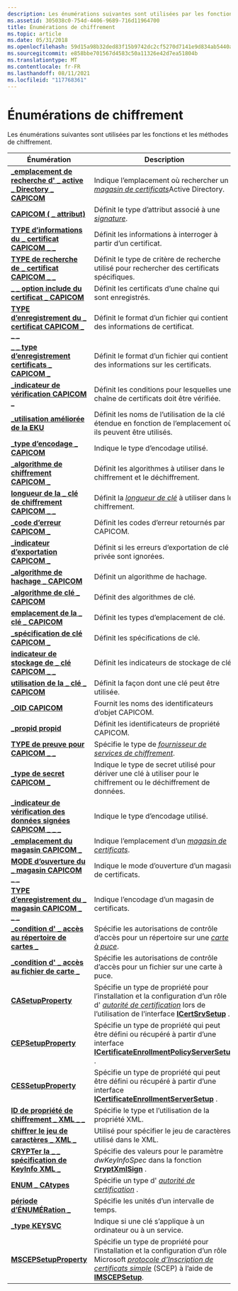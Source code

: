 ```yaml
---
description: Les énumérations suivantes sont utilisées par les fonctions et les méthodes de chiffrement.
ms.assetid: 305038c0-754d-4406-9689-716d11964700
title: Énumérations de chiffrement
ms.topic: article
ms.date: 05/31/2018
ms.openlocfilehash: 59d15a98b32ded83f15b9742dc2cf5270d7141e9d834ab5440abc5cf90e9c694
ms.sourcegitcommit: e858bbe701567d4583c50a11326e42d7ea51804b
ms.translationtype: MT
ms.contentlocale: fr-FR
ms.lasthandoff: 08/11/2021
ms.locfileid: "117768361"
---
```

# <a name="cryptography-enumerations"></a>Énumérations de chiffrement

Les énumérations suivantes sont utilisées par les fonctions et les méthodes de chiffrement.



| Énumération                                                                                      | Description                                                                                                                                                                                                                                                                                     |
|--------------------------------------------------------------------------------------------------|-------------------------------------------------------------------------------------------------------------------------------------------------------------------------------------------------------------------------------------------------------------------------------------------------|
| [**\_emplacement de recherche d' \_ active \_ Directory \_ CAPICOM**](capicom-active-directory-search-location.md) | Indique l’emplacement où rechercher un [*magasin de certificats*](../secgloss/c-gly.md)Active Directory.                                                                                                                            |
| [**CAPICOM ( \_ attribut)**](capicom-attribute.md)                                                  | Définit le type d’attribut associé à une [*signature*](../secgloss/d-gly.md).                                                                                                                                                  |
| [**TYPE d’informations du \_ certificat CAPICOM \_ \_**](capicom-cert-info-type.md)                                      | Définit les informations à interroger à partir d’un certificat.                                                                                                                                                                                                                                   |
| [**TYPE de recherche de \_ certificat CAPICOM \_ \_**](capicom-certificate-find-type.md)                        | Définit le type de critère de recherche utilisé pour rechercher des certificats spécifiques.                                                                                                                                                                                                                         |
| [**\_ \_ option include du certificat \_ CAPICOM**](capicom-certificate-include-option.md)              | Définit les certificats d’une chaîne qui sont enregistrés.                                                                                                                                                                                                                                                |
| [**TYPE d’enregistrement du \_ certificat CAPICOM \_ \_ \_**](capicom-certificate-save-as-type.md)                 | Définit le format d’un fichier qui contient des informations de certificat.                                                                                                                                                                                                                             |
| [**\_ \_ type d’enregistrement certificats \_ CAPICOM \_**](capicom-certificates-save-as-type.md)               | Définit le format d’un fichier qui contient des informations sur les certificats.                                                                                                                                                                                                                            |
| [**\_indicateur de vérification CAPICOM \_**](capicom-check-flag.md)                                               | Définit les conditions pour lesquelles une chaîne de certificats doit être vérifiée.                                                                                                                                                                                                                          |
| [**\_utilisation améliorée de la EKU**](capicom-eku.md)                                                              | Définit les noms de l’utilisation de la clé étendue en fonction de l’emplacement où ils peuvent être utilisés.                                                                                                                                                                                                                           |
| [**\_type d’encodage \_ CAPICOM**](capicom-encoding-type.md)                                         | Indique le type d’encodage utilisé.                                                                                                                                                                                                                                                               |
| [**\_algorithme de chiffrement CAPICOM \_**](capicom-encryption-algorithm.md)                           | Définit les algorithmes à utiliser dans le chiffrement et le déchiffrement.                                                                                                                                                                                                                                 |
| [**longueur de la \_ clé de chiffrement CAPICOM \_ \_**](capicom-encryption-key-length.md)                        | Définit la [*longueur de clé*](../secgloss/k-gly.md) à utiliser dans le chiffrement.                                                                                                                                                                          |
| [**\_code d’erreur CAPICOM \_**](capicom-error-code.md)                                               | Définit les codes d’erreur retournés par CAPICOM.                                                                                                                                                                                                                                               |
| [**\_indicateur d’exportation CAPICOM \_**](capicom-export-flag.md)                                             | Définit si les erreurs d’exportation de clé privée sont ignorées.                                                                                                                                                                                                                                           |
| [**\_algorithme de hachage \_ CAPICOM**](capicom-hash-algorithm.md)                                       | Définit un algorithme de hachage.                                                                                                                                                                                                                                                                       |
| [**\_algorithme de clé \_ CAPICOM**](capicom-key-algorithm.md)                                         | Définit des algorithmes de clé.                                                                                                                                                                                                                                                                         |
| [**emplacement de la \_ clé \_ CAPICOM**](capicom-key-location.md)                                           | Définit les types d’emplacement de clé.                                                                                                                                                                                                                                                                     |
| [**\_spécification de clé CAPICOM \_**](capicom-key-spec.md)                                                   | Définit les spécifications de clé.                                                                                                                                                                                                                                                                     |
| [**indicateur de stockage de \_ clé CAPICOM \_ \_**](capicom-key-storage-flag.md)                                  | Définit les indicateurs de stockage de clé.                                                                                                                                                                                                                                                                      |
| [**utilisation de la \_ clé \_ CAPICOM**](capicom-key-usage.md)                                                 | Définit la façon dont une clé peut être utilisée.                                                                                                                                                                                                                                                    |
| [**\_OID CAPICOM**](capicom-oid.md)                                                              | Fournit les noms des identificateurs d’objet CAPICOM.                                                                                                                                                                                                                                              |
| [**\_propid propid**](capicom-propid.md)                                                        | Définit les identificateurs de propriété CAPICOM.                                                                                                                                                                                                                                                       |
| [**TYPE de preuve pour CAPICOM \_ \_**](capicom-prov-type.md)                                                 | Spécifie le type de [*fournisseur de services de chiffrement*](../secgloss/c-gly.md).                                                                                                                             |
| [**\_type de secret CAPICOM \_**](capicom-secret-type.md)                                             | Indique le type de secret utilisé pour dériver une clé à utiliser pour le chiffrement ou le déchiffrement de données.                                                                                                                                                                                              |
| [**\_indicateur de vérification des données signées CAPICOM \_ \_ \_**](capicom-signed-data-verify-flag.md)                   | Indique le type d’encodage utilisé.                                                                                                                                                                                                                                                               |
| [**\_emplacement du magasin CAPICOM \_**](capicom-store-location.md)                                       | Indique l’emplacement d’un [*magasin de certificats*](../secgloss/c-gly.md).                                                                                                                                                              |
| [**MODE d’ouverture du \_ magasin CAPICOM \_ \_**](capicom-store-open-mode.md)                                    | Indique le mode d’ouverture d’un magasin de certificats.                                                                                                                                                                                                                                              |
| [**TYPE d’enregistrement du \_ magasin CAPICOM \_ \_ \_**](capicom-store-save-as-type.md)                             | Indique l’encodage d’un magasin de certificats.                                                                                                                                                                                                                                                  |
| [**\_condition d' \_ accès au répertoire de cartes \_**](card-directory-access-condition.md)                    | Spécifie les autorisations de contrôle d’accès pour un répertoire sur une [*carte à puce*](../secgloss/s-gly.md).                                                                                                                                                     |
| [**\_condition d' \_ accès au fichier de carte \_**](card-file-access-condition.md)                              | Spécifie les autorisations de contrôle d’accès pour un fichier sur une carte à puce.                                                                                                                                                                                                                                |
| [**CASetupProperty**](/windows/win32/api/casetup/ne-casetup-casetupproperty)                                         | Spécifie un type de propriété pour l’installation et la configuration d’un rôle d' [*autorité de certification*](../secgloss/c-gly.md) lors de l’utilisation de l’interface [**ICertSrvSetup**](/windows/desktop/api/Casetup/nn-casetup-icertsrvsetup) .                                   |
| [**CEPSetupProperty**](/windows/win32/api/casetup/ne-casetup-cepsetupproperty)                                                     | Spécifie un type de propriété qui peut être défini ou récupéré à partir d’une interface [**ICertificateEnrollmentPolicyServerSetup**](/windows/desktop/api/Casetup/nn-casetup-icertificateenrollmentpolicyserversetup) .                                                                                                                         |
| [**CESSetupProperty**](/windows/win32/api/casetup/ne-casetup-cessetupproperty)                                                     | Spécifie un type de propriété qui peut être défini ou récupéré à partir d’une interface [**ICertificateEnrollmentServerSetup**](/windows/desktop/api/Casetup/nn-casetup-icertificateenrollmentserversetup) .                                                                                                                                     |
| [**ID de propriété de chiffrement \_ XML \_ \_**](/windows/desktop/api/Cryptxml/ne-cryptxml-crypt_xml_property_id)                                        | Spécifie le type et l’utilisation de la propriété XML.                                                                                                                                                                                                                                               |
| [**chiffrer le jeu de caractères \_ XML \_**](/windows/desktop/api/Cryptxml/ne-cryptxml-crypt_xml_charset)                                                 | Utilisé pour spécifier le jeu de caractères utilisé dans le XML.                                                                                                                                                                                                                                              |
| [**CRYPTer la \_ \_ spécification de KeyInfo XML \_**](/windows/desktop/api/Cryptxml/ne-cryptxml-crypt_xml_keyinfo_spec)                                      | Spécifie des valeurs pour le paramètre *dwKeyInfoSpec* dans la fonction [**CryptXmlSign**](/windows/desktop/api/Cryptxml/nf-cryptxml-cryptxmlsign) .                                                                                                                                                                                        |
| [**ENUM \_ CAtypes**](/windows/desktop/api/Certsrv/ne-certsrv-enum_catypes)                                                            | Spécifie un type d' [*autorité de certification*](../secgloss/c-gly.md) .                                                                                                                                                  |
| [**période d’ÉNUMÉRation \_**](/windows/desktop/api/celib/ne-celib-enum_period)                                                              | Spécifie les unités d’un intervalle de temps.                                                                                                                                                                                                                                                             |
| [**\_type KEYSVC**](keysvc-type.md)                                                              | Indique si une clé s’applique à un ordinateur ou à un service.                                                                                                                                                                                                                                     |
| [**MSCEPSetupProperty**](/windows/win32/api/casetup/ne-casetup-mscepsetupproperty)                                                 | Spécifie un type de propriété pour l’installation et la configuration d’un rôle Microsoft [*protocole d’Inscription de certificats simple*](../secgloss/s-gly.md) (SCEP) à l’aide de [**IMSCEPSetup**](/windows/desktop/api/Casetup/nn-casetup-imscepsetup). |



 

 

 
